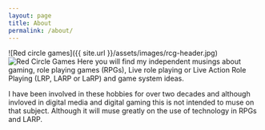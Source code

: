 ```yaml
---
layout: page
title: About
permalink: /about/
---
```

![Red circle games]({{ site.url }}/assets/images/rcg-header.jpg)
![Red Circle Games](http://redcirclegames.co.uk/_assets/images/rcg-header.jpg)
Here you will find my independent musings about gaming, role playing games (RPGs), Live role playing or Live Action Role Playing (LRP, LARP or LaRP) and game system ideas.

I have been involved in these hobbies for over two decades and although invloved in digital media and digital gaming this is not intended to muse on that subject. Although it will muse greatly on the use of technology in RPGs and LARP.
